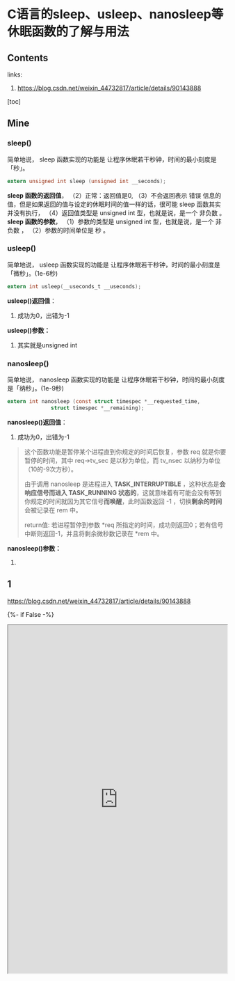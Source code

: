 # C语言的sleep、usleep、nanosleep等休眠函数的了解与用法

## Contents

links:

1. <https://blog.csdn.net/weixin_44732817/article/details/90143888>

[toc]



## Mine

### sleep()

简单地说， sleep 函数实现的功能是 让程序休眠若干秒钟，时间的最小刻度是「秒」。

```c
extern unsigned int sleep (unsigned int __seconds);
```

**sleep 函数的返回值**，
（2）正常：返回值是0,
（3）不会返回表示 错误 信息的值，但是如果返回的值与设定的休眠时间的值一样的话，很可能 sleep 函数其实并没有执行，
（4）返回值类型是 unsigned int 型，也就是说，是一个 非负数 。
**sleep 函数的参数**，
（1）参数的类型是 unsigned int 型，也就是说，是一个 非负数 ，
（2）参数的时间单位是 秒 。

### usleep()

简单地说， usleep 函数实现的功能是 让程序休眠若干秒钟，时间的最小刻度是「微秒」。(1e-6秒)

  ```c
extern int usleep(__useconds_t __useconds);
  ```

**usleep()返回值**：

1. 成功为0，出错为-1

**usleep()参数：**

1. 其实就是unsigned int

### nanosleep()

简单地说， nanosleep 函数实现的功能是 让程序休眠若干秒钟，时间的最小刻度是「纳秒」。(1e-9秒)

``` c
extern int nanosleep (const struct timespec *__requested_time,
		      struct timespec *__remaining);
```

**nanosleep()返回值**：

1. 成功为0，出错为-1

> 这个函数功能是暂停某个进程直到你规定的时间后恢复，参数 req 就是你要暂停的时间，其中 req->tv_sec 是以秒为单位，而 tv_nsec 以纳秒为单位（10的-9次方秒）。
>
> 由于调用 nanosleep 是进程进入 **TASK_INTERRUPTIBLE** ，这种状态是**会响应信号而进入 TASK_RUNNING 状态的**，这就意味着有可能会没有等到你规定的时间就因为其它信号**而唤醒**，此时函数返回 -1 ，切换**剩余的时间**会被记录在 rem 中。
>
> return值: 若进程暂停到参数 *req 所指定的时间，成功则返回0；若有信号中断则返回-1，并且将剩余微秒数记录在 *rem 中。

**nanosleep()参数：**

1. 

## 1

<https://blog.csdn.net/weixin_44732817/article/details/90143888>

{%- if False -%}

<iframe style="width:100%; height:800px" src="https://blog.csdn.net/weixin_44732817/article/details/90143888"/>

{%- endif -%}

Github Page version do not show iframe.

### 注意

注意
`unistd.h` 是 `unix` 系统标准头文件，用于系统调用，相当于 *win32* 中的 `windows.h` ， `unistd.h` 定义的函数只能用于 *UNIX* 环境中，而不能用于 *windows* 。
所以 sleep 和 usleep 只能用于 Linux / Unix 下，而不能用于 windows 。

> （Windows记得是可以用sleep()的）

nanosleep 和 其它时间日期操作函数 一样，都是定义在 time.h 中的，所以都适用。
使用 clang 编译c程序文件的时候，提示「警告」说， usleep 和 nanosleep 在 C99 中是非法的。不过因为实际采用的是 C11 标准，所以还是编译通过了，也能正常执行。这里只是 clang 的一个善意的提醒吧。

